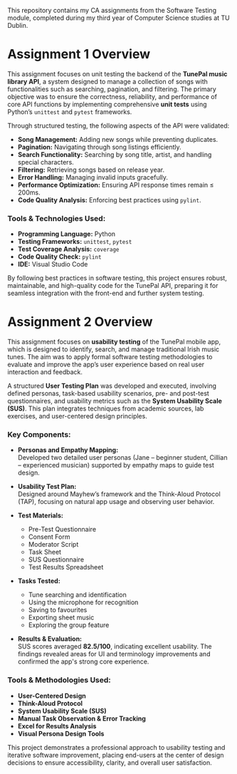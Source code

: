 This repository contains my CA assignments from the Software Testing module, completed during my third year of Computer Science studies at TU Dublin. 

# Assignment 1 Overview

This assignment focuses on unit testing the backend of the **TunePal music library API**, a system designed to manage a collection of songs with functionalities such as searching, pagination, and filtering. The primary objective was to ensure the correctness, reliability, and performance of core API functions by implementing comprehensive **unit tests** using Python’s `unittest` and `pytest` frameworks.  

Through structured testing, the following aspects of the API were validated: 

- **Song Management:** Adding new songs while preventing duplicates.  
- **Pagination:** Navigating through song listings efficiently.  
- **Search Functionality:** Searching by song title, artist, and handling special characters.  
- **Filtering:** Retrieving songs based on release year.  
- **Error Handling:** Managing invalid inputs gracefully.  
- **Performance Optimization:** Ensuring API response times remain ≤ 200ms.  
- **Code Quality Analysis:** Enforcing best practices using `pylint`.  

### Tools & Technologies Used:

- **Programming Language:** Python  
- **Testing Frameworks:** `unittest`, `pytest`  
- **Test Coverage Analysis:** `coverage`  
- **Code Quality Check:** `pylint`  
- **IDE:** Visual Studio Code  

By following best practices in software testing, this project ensures robust, maintainable, and high-quality code for the TunePal API, preparing it for seamless integration with the front-end and further system testing.

# Assignment 2 Overview

This assignment focuses on **usability testing** of the TunePal mobile app, which is designed to identify, search, and manage traditional Irish music tunes. The aim was to apply formal software testing methodologies to evaluate and improve the app’s user experience based on real user interaction and feedback.

A structured **User Testing Plan** was developed and executed, involving defined personas, task-based usability scenarios, pre- and post-test questionnaires, and usability metrics such as the **System Usability Scale (SUS)**. This plan integrates techniques from academic sources, lab exercises, and user-centered design principles.

### Key Components:

- **Personas and Empathy Mapping:**  
  Developed two detailed user personas (Jane – beginner student, Cillian – experienced musician) supported by empathy maps to guide test design.

- **Usability Test Plan:**  
  Designed around Mayhew’s framework and the Think-Aloud Protocol (TAP), focusing on natural app usage and observing user behavior.

- **Test Materials:**  
  - Pre-Test Questionnaire  
  - Consent Form  
  - Moderator Script  
  - Task Sheet  
  - SUS Questionnaire  
  - Test Results Spreadsheet

- **Tasks Tested:**  
  - Tune searching and identification  
  - Using the microphone for recognition  
  - Saving to favourites  
  - Exporting sheet music  
  - Exploring the group feature

- **Results & Evaluation:**  
  SUS scores averaged **82.5/100**, indicating excellent usability. The findings revealed areas for UI and terminology improvements and confirmed the app's strong core experience.

### Tools & Methodologies Used:

- **User-Centered Design**  
- **Think-Aloud Protocol**  
- **System Usability Scale (SUS)**  
- **Manual Task Observation & Error Tracking**  
- **Excel for Results Analysis**  
- **Visual Persona Design Tools**

This project demonstrates a professional approach to usability testing and iterative software improvement, placing end-users at the center of design decisions to ensure accessibility, clarity, and overall user satisfaction.
